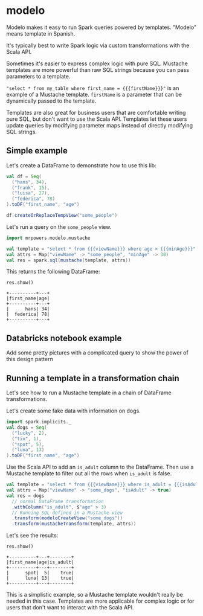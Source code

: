 # modelo

Modelo makes it easy to run Spark queries powered by templates.  "Modelo" means template in Spanish.

It's typically best to write Spark logic via custom transformations with the Scala API.

Sometimes it's easier to express complex logic with pure SQL.  Mustache templates are more powerful than raw SQL strings because you can pass parameters to a template.

`"select * from my_table where first_name = {{{firstName}}}"` is an example of a Mustache template.  `firstName` is a parameter that can be dynamically passed to the template. 

Templates are also great for business users that are comfortable writing pure SQL, but don't want to use the Scala API.  Templates let these users update queries by modifying parameter maps instead of directly modifying SQL strings.

## Simple example

Let's create a DataFrame to demonstrate how to use this lib:

```scala
val df = Seq(
  ("hans", 34),
  ("frank", 15),
  ("luisa", 27),
  ("federica", 78)
).toDF("first_name", "age")

df.createOrReplaceTempView("some_people")
```

Let's run a query on the `some_people` view.

```scala
import mrpowers.modelo.mustache

val template = "select * from {{{viewName}}} where age > {{{minAge}}}"
val attrs = Map("viewName" -> "some_people", "minAge" -> 30)
val res = spark.sql(mustache(template, attrs))
```

This returns the following DataFrame:

```
res.show()

+----------+---+
|first_name|age|
+----------+---+
|      hans| 34|
|  federica| 78|
+----------+---+
```

## Databricks notebook example

Add some pretty pictures with a complicated query to show the power of this design pattern

## Running a template in a transformation chain

Let's see how to run a Mustache template in a chain of DataFrame transformations.

Let's create some fake data with information on dogs.

```scala
import spark.implicits._
val dogs = Seq(
  ("lucky", 2),
  ("tio", 1),
  ("spot", 5),
  ("luna", 13)
).toDF("first_name", "age")
```

Use the Scala API to add an `is_adult` column to the DataFrame.  Then use a Mustache template to filter out all the rows when `is_adult` is false.

```scala
val template = "select * from {{{viewName}}} where is_adult = {{{isAdult}}}"
val attrs = Map("viewName" -> "some_dogs", "isAdult" -> true)
val res = dogs
  // normal DataFrame transformation
  .withColumn("is_adult", $"age" > 3)
  // Running SQL defined in a Mustache view
  .transform(modeloCreateView("some_dogs"))
  .transform(mustacheTransform(template, attrs))
```

Let's see the results:

```
res.show()

+----------+---+--------+
|first_name|age|is_adult|
+----------+---+--------+
|      spot|  5|    true|
|      luna| 13|    true|
+----------+---+--------+
```

This is a simplistic example, so a Mustache template wouldn't really be needed in this case.  Templates are more applicable for complex logic or for users that don't want to interact with the Scala API.

